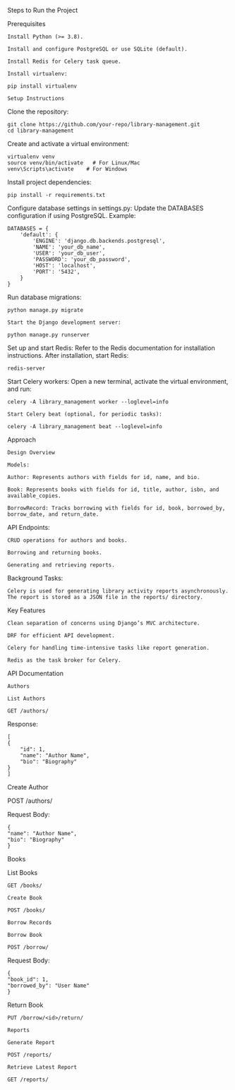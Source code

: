 Steps to Run the Project

Prerequisites

    Install Python (>= 3.8).

    Install and configure PostgreSQL or use SQLite (default).

    Install Redis for Celery task queue.

    Install virtualenv:

    pip install virtualenv

    Setup Instructions

Clone the repository:

    git clone https://github.com/your-repo/library-management.git
    cd library-management

Create and activate a virtual environment:

    virtualenv venv
    source venv/bin/activate   # For Linux/Mac
    venv\Scripts\activate    # For Windows

Install project dependencies:

    pip install -r requirements.txt

Configure database settings in settings.py:
Update the DATABASES configuration if using PostgreSQL. Example:

    DATABASES = {
        'default': {
            'ENGINE': 'django.db.backends.postgresql',
            'NAME': 'your_db_name',
            'USER': 'your_db_user',
            'PASSWORD': 'your_db_password',
            'HOST': 'localhost',
            'PORT': '5432',
        }
    }

Run database migrations:

    python manage.py migrate

    Start the Django development server:

    python manage.py runserver

Set up and start Redis:
    Refer to the Redis documentation for installation instructions. After installation, start Redis:

    redis-server

Start Celery workers:
    Open a new terminal, activate the virtual environment, and run:

    celery -A library_management worker --loglevel=info

    Start Celery beat (optional, for periodic tasks):

    celery -A library_management beat --loglevel=info

Approach

    Design Overview

    Models:

    Author: Represents authors with fields for id, name, and bio.

    Book: Represents books with fields for id, title, author, isbn, and available_copies.

    BorrowRecord: Tracks borrowing with fields for id, book, borrowed_by, borrow_date, and return_date.

API Endpoints:

    CRUD operations for authors and books.

    Borrowing and returning books.

    Generating and retrieving reports.

Background Tasks:

    Celery is used for generating library activity reports asynchronously. The report is stored as a JSON file in the reports/ directory.

Key Features

    Clean separation of concerns using Django’s MVC architecture.

    DRF for efficient API development.

    Celery for handling time-intensive tasks like report generation.

    Redis as the task broker for Celery.

API Documentation

    Authors

    List Authors

    GET /authors/

Response:

    [
    {
        "id": 1,
        "name": "Author Name",
        "bio": "Biography"
    }
    ]

Create Author

POST /authors/

Request Body:

    {
    "name": "Author Name",
    "bio": "Biography"
    }

Books

List Books

    GET /books/

    Create Book

    POST /books/

    Borrow Records

    Borrow Book

    POST /borrow/

Request Body:

    {
    "book_id": 1,
    "borrowed_by": "User Name"
    }

Return Book

    PUT /borrow/<id>/return/

    Reports

    Generate Report

    POST /reports/

    Retrieve Latest Report

    GET /reports/
